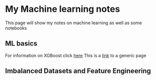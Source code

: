 # My Machine learning notes

This page will show my notes on machine learning as well as some notebooks

## ML basics

For information on XGBoost click [here](https://github.com/mteix/mteix.github.io/blob/main/xgboost.md) 
This is a [link](https://github.com/mteix) to a generic page
## Imbalanced Datasets and Feature Engineering
